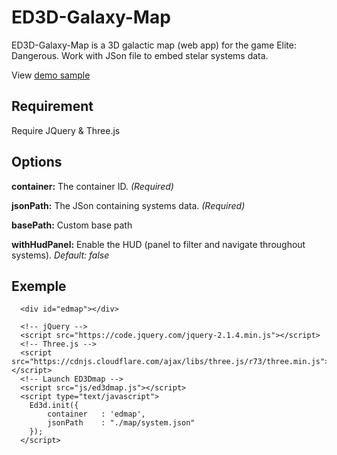 # ED3D-Galaxy-Map
ED3D-Galaxy-Map is a 3D galactic map (web app) for the game Elite: Dangerous.
Work with JSon file to embed stelar systems data.

View [demo sample](http://ed-board.net/testmap3/)

## Requirement
Require JQuery & Three.js

## Options
**container:** The container ID. *(Required)*

**jsonPath:** The JSon containing systems data. *(Required)*

**basePath:** Custom base path

**withHudPanel:** Enable the HUD (panel to filter and navigate throughout systems).
*Default: false*

## Exemple
```
  <div id="edmap"></div>

  <!-- jQuery -->
  <script src="https://code.jquery.com/jquery-2.1.4.min.js"></script>
  <!-- Three.js -->
  <script src="https://cdnjs.cloudflare.com/ajax/libs/three.js/r73/three.min.js"></script>
  <!-- Launch ED3Dmap -->
  <script src="js/ed3dmap.js"></script>
  <script type="text/javascript">
    Ed3d.init({
        container   : 'edmap',
        jsonPath    : "./map/system.json"
    });
  </script>
  ```
